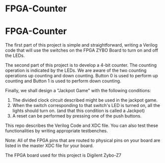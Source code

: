 # FPGA-Counter
# FPGA-Counter
The first part of this project is simple and straightforward, writing a Verilog code that will use the switches on the FPGA ZYBO Board to turn on and off the LEDs.

The second part of this project is to develop a 4-bit counter. The counting operation is indicated by the LEDs. We are aware of the two counting operations up counting and down counting. Button 0 is used to perform up counting and Button 1 is used to perform down counting.

Finally, we shall design a "Jackpot Game" with the following conditions:
1. The divided clock circuit described might be used in the jackpot game. 
2. When the switch corresponding to that switch's LED is turned on, all the lights should turn on. (and that this condition is called a Jackpot)
3. A reset can be performed by pressing one of the push buttons.

This repo describes the Verilog Code and XDC file. You can also test these functionalities by writing appropriate testbenches. 

Note: All of the FPGA pins that are routed to physical pins on your board are listed in the master XDC file for your board.

The FPGA board used for this project is Digilent Zybo-Z7
